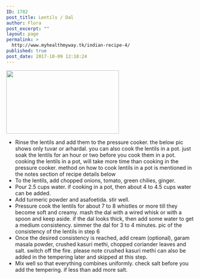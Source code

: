 ```yaml
---
ID: 1782
post_title: Lentils / Dal
author: Flora
post_excerpt: ""
layout: page
permalink: >
  http://www.myhealthmyway.tk/indian-recipe-4/
published: true
post_date: 2017-10-09 12:18:24
---
```

<img class="alignnone size-medium wp-image-1721" src="http://35.201.22.184/wp-content/uploads/2017/09/I4-300x169.jpg" alt="" width="300" height="169" />
<ul>
 	<li class="wprm-recipe-instruction">
<div class="wprm-recipe-instruction-text">Rinse the lentils and add them to the pressure cooker. the below pic shows only tuvar or arhardal. you can also cook the lentils in a pot. just soak the lentils for an hour or two before you cook them in a pot. cooking the lentils in a pot, will take more time than cooking in the pressure cooker. method on how to cook lentils in a pot is mentioned in the notes section of recipe details below</div></li>
 	<li class="wprm-recipe-instruction">
<div class="wprm-recipe-instruction-text">To the lentils, add chopped onions, tomato, green chilies, ginger.</div></li>
 	<li class="wprm-recipe-instruction">
<div class="wprm-recipe-instruction-text">Pour 2.5 cups water. if cooking in a pot, then about 4 to 4.5 cups water can be added.</div></li>
 	<li class="wprm-recipe-instruction">
<div class="wprm-recipe-instruction-text">Add turmeric powder and asafoetida. stir well.</div></li>
 	<li class="wprm-recipe-instruction">
<div class="wprm-recipe-instruction-text">Pressure cook the lentils for about 7 to 8 whistles or more till they become soft and creamy. mash the dal with a wired whisk or with a spoon and keep aside. if the dal looks thick, then add some water to get a medium consistency. simmer the dal for 3 to 4 minutes. pic of the consistency of the lentils in step 6</div></li>
 	<li class="wprm-recipe-instruction">
<div class="wprm-recipe-instruction-text">Once the desired consistency is reached, add cream (optional), garam masala powder, crushed kasuri methi, chopped coriander leaves and salt. switch off the fire. please note crushed kasuri methi can also be added in the tempering later and skipped at this step.</div></li>
 	<li class="wprm-recipe-instruction">
<div class="wprm-recipe-instruction-text">Mix well so that everything combines uniformly. check salt before you add the tempering. if less than add more salt.</div></li>
</ul>